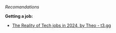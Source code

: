 *Recomandations*

**Getting a job:**

- [The Reality of Tech jobs in 2024, by Theo - t3.gg](https://www.youtube.com/watch?v=j6DG1NqgkSU)

